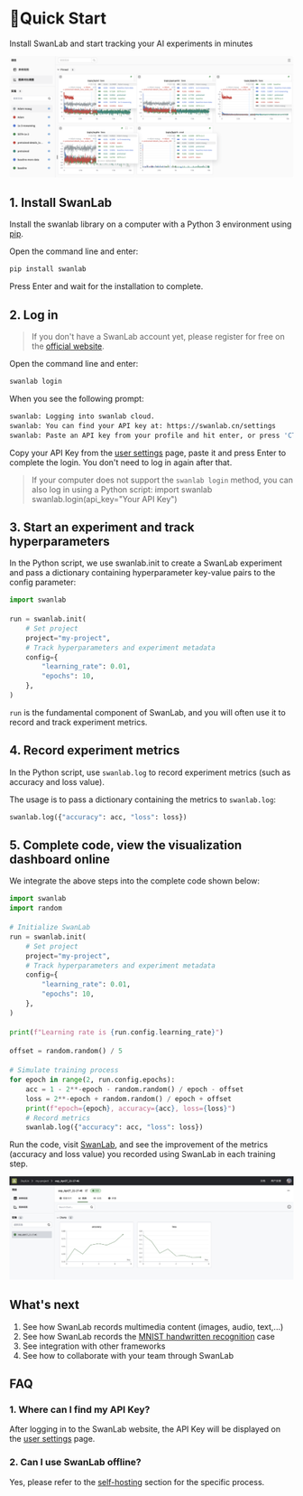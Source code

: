 
# 🚀Quick Start

Install SwanLab and start tracking your AI experiments in minutes

![quick-start-1](/assets/quick-start.png)


## 1. Install SwanLab

Install the swanlab library on a computer with a Python 3 environment using [pip](https://pip.pypa.io/en/stable/).

Open the command line and enter:

```bash
pip install swanlab
```
Press Enter and wait for the installation to complete.


## 2. Log in

> If you don't have a SwanLab account yet, please register for free on the [official website](https://swanlab.cn).

Open the command line and enter:

```bash
swanlab login
```

When you see the following prompt:

```bash
swanlab: Logging into swanlab cloud.
swanlab: You can find your API key at: https://swanlab.cn/settings
swanlab: Paste an API key from your profile and hit enter, or press 'CTRL-C' to quit:
```

Copy your API Key from the [user settings](https://swanlab.cn/settings) page, paste it and press Enter to complete the login. You don't need to log in again after that.


> If your computer does not support the `swanlab login` method, you can also log in using a Python script:
> import swanlab  
> swanlab.login(api_key="Your API Key")


## 3. Start an experiment and track hyperparameters

In the Python script, we use swanlab.init to create a SwanLab experiment and pass a dictionary containing hyperparameter key-value pairs to the config parameter:


```python
import swanlab

run = swanlab.init(
    # Set project
    project="my-project",
    # Track hyperparameters and experiment metadata
    config={
        "learning_rate": 0.01,
        "epochs": 10,
    },
)
```

`run` is the fundamental component of SwanLab, and you will often use it to record and track experiment metrics.


## 4. Record experiment metrics

In the Python script, use `swanlab.log` to record experiment metrics (such as accuracy and loss value).

The usage is to pass a dictionary containing the metrics to `swanlab.log`:

```python
swanlab.log({"accuracy": acc, "loss": loss})
```

## 5. Complete code, view the visualization dashboard online

We integrate the above steps into the complete code shown below:

```python (5,25)
import swanlab
import random

# Initialize SwanLab
run = swanlab.init(
    # Set project
    project="my-project",
    # Track hyperparameters and experiment metadata
    config={
        "learning_rate": 0.01,
        "epochs": 10,
    },
)

print(f"Learning rate is {run.config.learning_rate}")

offset = random.random() / 5

# Simulate training process
for epoch in range(2, run.config.epochs):
    acc = 1 - 2**-epoch - random.random() / epoch - offset
    loss = 2**-epoch + random.random() / epoch + offset
    print(f"epoch={epoch}, accuracy={acc}, loss={loss}")
    # Record metrics
    swanlab.log({"accuracy": acc, "loss": loss})
```

Run the code, visit [SwanLab](https://swanlab.cn), and see the improvement of the metrics (accuracy and loss value) you recorded using SwanLab in each training step.


![quick-start-1](/assets/quick-start-1.jpg)


## What's next

1. See how SwanLab records multimedia content (images, audio, text,...)
2. See how SwanLab records the [MNIST handwritten recognition](/zh/examples/mnist.md) case
3. See integration with other frameworks
4. See how to collaborate with your team through SwanLab

## FAQ

### 1. Where can I find my API Key?
After logging in to the SwanLab website, the API Key will be displayed on the [user settings](https://swanlab.cn/settings) page.

### 2. Can I use SwanLab offline?
Yes, please refer to the [self-hosting](/zh/guide_cloud/self_host/offline-board.md) section for the specific process.
